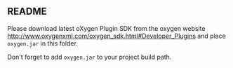 README
---

Please download latest oXygen Plugin SDK from the oxygen website http://www.oxygenxml.com/oxygen_sdk.html#Developer_Plugins and place `oxygen.jar` in this folder.

Don't forget to add  `oxygen.jar` to your project build path.
